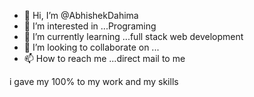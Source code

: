 - 👋 Hi, I’m @AbhishekDahima
- 👀 I’m interested in ...Programing
- 🌱 I’m currently learning ...full stack web development
- 💞️ I’m looking to collaborate on ...
- 📫 How to reach me ...direct mail to me

<!---
AbhishekDahima/AbhishekDahima is a ✨ special ✨ repository because its `README.md` (this file) appears on your GitHub profile.
You can click the Preview link to take a look at your changes.
--->
i gave my 100% to my work and my skills
